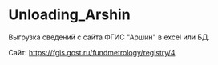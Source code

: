 # Unloading_Arshin
Выгрузка сведений с сайта ФГИС "Аршин" в excel или БД.

Сайт: https://fgis.gost.ru/fundmetrology/registry/4
